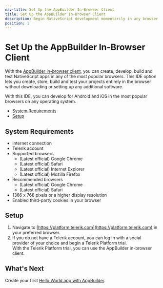 ```yaml
---
nav-title: Set Up the AppBuilder In-Browser Client
title: Set Up the AppBuilder In-Browser Client
description: Begin NativeScript development momentarily in any browser on any operating system.
position: 1
---
```


# Set Up the AppBuilder In-Browser Client

With the [AppBuilder in-browser client](http://www.telerik.com/appbuilder/in-browser-client), you can create, develop, build and test NativeScript apps in any of the most popular browsers. This IDE option lets you create, store, build and test your projects entirely in the browser without downloading or setting up any additional software.

With this IDE, you can develop for Android and iOS in the most popular browsers on any operating system.

* [System Requirements](#system-requirements)
* [Setup](#setup)

## System Requirements

* Internet connection
* Telerik account
* Supported browsers
    * (Latest official) Google Chrome
    * (Latest official) Safari
    * (Latest official) Internet Explorer
    * (Latest official) Mozilla Firefox
* Recommended browsers
    * (Latest official) Google Chrome
    * (Latest official) Safari
* 1366 x 768 pixels or a higher display resolution
* Enabled third-party cookies in your browser

## Setup

1. Navigate to [https://platform.telerik.com](https://platform.telerik.com) in your preferred browser.
1. If you do not have a Telerik account, you can log in with a social provider of your choice and begin a Telerik Platform trial.<br/>With the Telerik Platform trial, you can use the AppBuilder in-browser client.

## What's Next

Create your first [Hello World app with AppBuilder](../../hello-world/hello-world-appbuilder.md).
